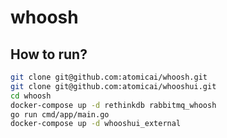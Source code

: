 # whoosh

## How to run?

```bash
git clone git@github.com:atomicai/whoosh.git
git clone git@github.com:atomicai/whooshui.git
cd whoosh
docker-compose up -d rethinkdb rabbitmq_whoosh
go run cmd/app/main.go
docker-compose up -d whooshui_external
```
